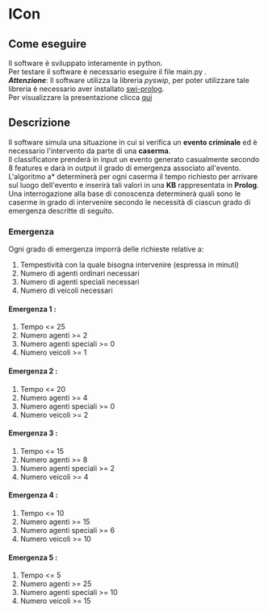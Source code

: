 # ICon
## Come eseguire
Il software è sviluppato interamente in python.<br>
Per testare il software è necessario eseguire il file main.py . <br>
***Attenzione***: Il software utilizza la libreria *pyswip*, per poter utilizzare tale libreria è necessario aver installato [swi-prolog](https://www.swi-prolog.org/Download.html). <br>
Per visualizzare la presentazione clicca [qui](Presentazione.pdf)
## Descrizione
Il software simula una situazione in cui si verifica un **evento criminale** ed è necessario l'intervento da parte di una **caserma**.<br>
Il classificatore prenderà in input un evento generato casualmente secondo 8 features e darà in output il grado di emergenza associato all'evento.<br>
L'algoritmo a* determinerà per ogni caserma il tempo richiesto per arrivare sul luogo dell'evento e inserirà tali valori in una **KB** rappresentata in **Prolog**. <br>
Una interrogazione alla base di conoscenza determinerà quali sono le caserme in grado di intervenire secondo le necessità di ciascun grado di emergenza descritte di seguito.
### Emergenza
Ogni grado di emergenza imporrà delle richieste relative a:
1. Tempestività con la quale bisogna intervenire (espressa in minuti)
2. Numero di agenti ordinari necessari
3. Numero di agenti speciali necessari
4. Numero di veicoli necessari

#### Emergenza 1 :
1. Tempo <= 25
2. Numero agenti >= 2
3. Numero agenti speciali >= 0
4. Numero veicoli >= 1
#### Emergenza 2 :
1. Tempo <= 20
2. Numero agenti >= 4
3. Numero agenti speciali >= 0
4. Numero veicoli >= 2
#### Emergenza 3 :
1. Tempo <= 15
2. Numero agenti >= 8
3. Numero agenti speciali >= 2
4. Numero veicoli >= 4
#### Emergenza 4 :
1. Tempo <= 10
2. Numero agenti >= 15
3. Numero agenti speciali >= 6
4. Numero veicoli >= 10
#### Emergenza 5 :
1. Tempo <= 5
2. Numero agenti >= 25
3. Numero agenti speciali >= 10
4. Numero veicoli >= 15